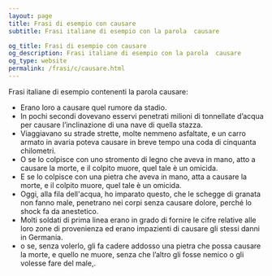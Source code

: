 ```yaml
---
layout: page
title: Frasi di esempio con causare 
subtitle: Frasi italiane di esempio con la parola  causare

og_title: Frasi di esempio con causare 
og_description: Frasi italiane di esempio con la parola  causare
og_type: website
permalink: /frasi/c/causare.html
---
```


Frasi italiane di esempio contenenti la parola causare:


- Erano loro a causare quel rumore da stadio.
- In pochi secondi dovevano esservi penetrati milioni di tonnellate d’acqua per causare l’inclinazione di una nave di quella stazza.
- Viaggiavano su strade strette, molte nemmeno asfaltate, e un carro armato in avaria poteva causare in breve tempo una coda di cinquanta chilometri.
- O se lo colpisce con uno stromento di legno che aveva in mano, atto a causare la morte, e il colpito muore, quel tale è un omicida.
- E se lo colpisce con una pietra che aveva in mano, atta a causare la morte, e il colpito muore, quel tale è un omicida.
- Oggi, alla fila dell'acqua, ho imparato questo, che le schegge di granata non fanno male, penetrano nei corpi senza causare dolore, perché lo shock fa da anestetico.
- Molti soldati di prima linea erano in grado di fornire le cifre relative alle loro zone di provenienza ed erano impazienti di causare gli stessi danni in Germania.
- o se, senza volerlo, gli fa cadere addosso una pietra che possa causare la morte, e quello ne muore, senza che l’altro gli fosse nemico o gli volesse fare del male,.

